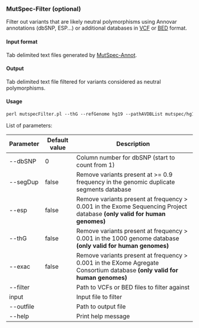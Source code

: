 ### MutSpec-Filter (optional)

Filter out variants that are likely neutral polymorphisms using Annovar annotations (dbSNP, ESP...) or additional databases in [VCF](https://samtools.github.io/hts-specs/VCFv4.2.pdf) or [BED](https://genome.ucsc.edu/FAQ/FAQformat#format1) format.  

#### Input format

Tab delimited text files generated by [MutSpec-Annot](https://github.com/IARC-bioinfo/mutspec#MutSpec-Annot).

#### Output

Tab delimited text file filtered for variants considered as neutral polymorphisms.

#### Usage

```perl
perl mutspecFilter.pl --thG --refGenome hg19 --pathAVDBList mutspec/hg19_listAVDB.txt --outfile output_filename input_file
```

List of parameters:

| Parameter | Default value | Description          |
|-----------|---------------|----------------------|
| --dbSNP   | 0             | Column number for dbSNP (start to count from 1) |
| --segDup  | false         | Remove variants present at >= 0.9 frequency in the genomic duplicate segments database |
| --esp     | false         | Remove variants present at frequency > 0.001 in the Exome Sequencing Project database **(only valid for human genomes)** |
| --thG     | false         | Remove variants present at frequency > 0.001 in the 1000 genome database **(only valid for human genomes)** |
| --exac    | false         | Remove variants present at frequency > 0.001 in the EXome Agregate Consortium database **(only valid for human genomes)** |
| --filter  |  				| Path to VCFs or BED files to filter against |
| input     |  				| Input file to filter |
| --outfile |  				| Path to output file |
| --help    |               | Print help message |